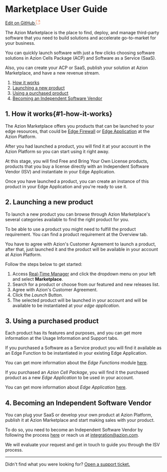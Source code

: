 # Marketplace User Guide

[Edit on GitHub <svg width="14" height="14" xmlns="http://www.w3.org/2000/svg"><g fill="none" stroke="#F3652B"><path d="M4.81.71H.672v11.43H12.1V8.001" stroke-width=".8"/><path d="M6.87.786h5.155V5.94M6.31 6.5L12.026.786"/></g></svg>](https://github.com/aziontech/docs_en/edit/master/marketplace/index.md)

The Azion Marketplace is the place to find, deploy, and manage third-party software that you need to build solutions and accelerate go-to-market for your business.

You can quickly launch software with just a few clicks choosing software solutions in Azion Cells Package (ACP) and Software as a Service (SaaS).

Also, you can create your ACP or SaaS, publish your solution at Azion Marketplace, and have a new revenue stream. 

1. [How it works](#1-how-it-works)
2. [Launching a new product](#2-launch-a-new-product)
3. [Using a purchased product](#3-use-a-purchased-product)
4. [Becoming an Independent Software Vendor](#4-become-an-independent-software-vendor)



## 1. How it works{#1-how-it-works}

The Azion Marketplace offers you products that can be launched to your edge resources, that could be [Edge Firewall](../edge-firewall/) or [Edge Application](../edge-application/) at the Azion Platform. 

After you had launched a product, you will find it at your account in the Azion Platform so you can start using it right away.

At this stage, you will find Free and Bring Your Own License products, products that you buy a license directly with an Independent Software Vendor (ISV) and instantiate in your Edge Application. 

Once you have launched a product, you can create an instance of this product in your Edge Application and you're ready to use it.



## 2. Launching a new product

To launch a new product you can browse through Azion Marketplace's several categories available to find the right product for you.

To be able to use a product you might need to fulfill the product requirement. You can find a product requirement at the Overview tab.

You have to agree with Azion's Customer Agreement to launch a product, after that, just launched it and the product will be available in your account at Azion Platform. 

Follow the steps below to get started:

1. Access [Real-Time Manager](https://manager.azion.com/) and click the dropdown menu on your left and select **Marketplace**.
2. Search for a product or choose from our featured and new releases list.
3. Agree with Azion's Customer Agreement.
4. Click the *Launch* Button.
5. The selected product will be launched in your account and will be available to be instantiated at your *edge application*.



## 3. Using a purchased product

Each product has its features and purposes, and you can get more information at the Usage Information and Support tabs.

If you purchased a Software as a Service product you will find it available as an Edge Function to be instantiated in your existing Edge Application. 

You can get more information about the *Edge Functions* module [here](../edge-functions/).

If you purchased an *Azion Cell Package*, you will find it the purchased product as a new *Edge Application* to be used in your account. 

You can get more information about *Edge Application* [here](../edge-application/). 



## 4. Becoming an Independent Software Vendor

You can plug your SaaS or develop your own product at Azion Platform, publish it at Azion Marketplace and start making sales with your product.

To do so, you need to become an Independent Software Vendor by following the process [here](./isv-signup/) or reach us at integration@azion.com.

We will evaluate your request and get in touch to guide you through the ISV process.



---

Didn't find what you were looking for? [Open a support ticket.](https://tickets.azion.com/)

